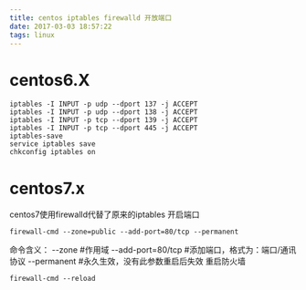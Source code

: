 ```yaml
---
title: centos iptables firewalld 开放端口
date: 2017-03-03 18:57:22
tags: linux
---
```


# centos6.X
```
iptables -I INPUT -p udp --dport 137 -j ACCEPT 
iptables -I INPUT -p udp --dport 138 -j ACCEPT 
iptables -I INPUT -p tcp --dport 139 -j ACCEPT    
iptables -I INPUT -p tcp --dport 445 -j ACCEPT 
iptables-save
service iptables save
chkconfig iptables on 
```
# centos7.x
centos7使用firewalld代替了原来的iptables
开启端口

    firewall-cmd --zone=public --add-port=80/tcp --permanent
命令含义：
 --zone #作用域
--add-port=80/tcp  #添加端口，格式为：端口/通讯协议
 --permanent   #永久生效，没有此参数重启后失效
重启防火墙

    firewall-cmd --reload